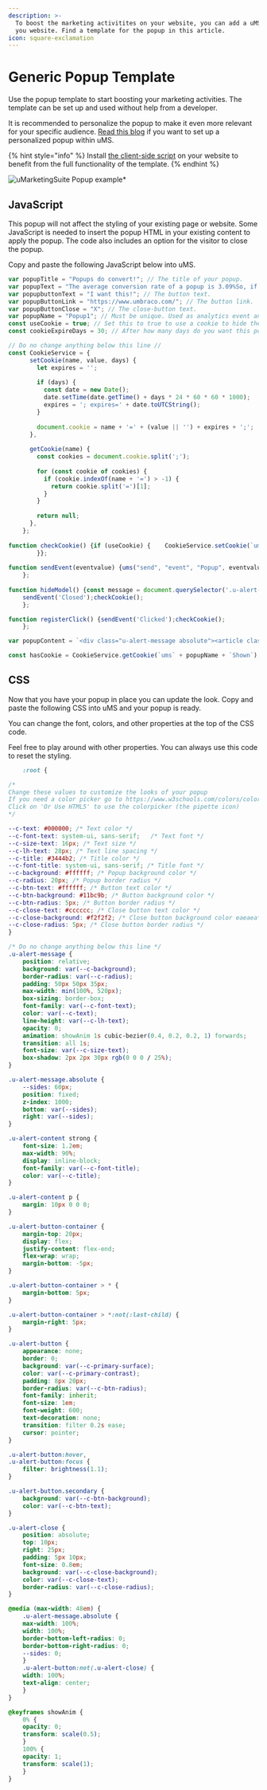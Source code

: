 ```yaml
---
description: >-
  To boost the marketing activitites on your website, you can add a uMS popup to
  you website. Find a template for the popup in this article.
icon: square-exclamation
---
```


# Generic Popup Template

Use the popup template to start boosting your marketing activities. The template can be set up and used without help from a developer.

It is recommended to personalize the popup to make it even more relevant for your specific audience. [Read this blog](https://www.umarketingsuite.com/blog/a-personalized-popup-in-5-minutes/) if you want to set up a personalized popup within uMS.

{% hint style="info" %}
Install [the client-side script](../../../../../analytics/clientside-events-and-additional-javascript-files/additional-measurements-with-our-ums-analytics-scripts/) on your website to benefit from the full functionality of the template.
{% endhint %}

![uMarketingSuite Popup example]()\*

## JavaScript

This popup will not affect the styling of your existing page or website. Some JavaScript is needed to insert the popup HTML in your existing content to apply the popup. The code also includes an option for the visitor to close the popup.

Copy and paste the following JavaScript below into uMS.

```javascript
var popupTitle = "Popups do convert!"; // The title of your popup.
var popupText = "The average conversion rate of a popup is 3.09%So, if you have 1000 visitors on a daily basis, each month 927 visitors will convert through this popup."; // The text of your popup.
var popupbuttonText = "I want this!"; // The button text.
var popupButtonLink = "https://www.umbraco.com/"; // The button link.
var popupButtonClose = "X"; // The close-button text.
var popupName = "Popup1"; // Must be unique. Used as analytics event and cookiename.
const useCookie = true; // Set this to true to use a cookie to hide the popup for visitors that closed the popup or clicked on the button.
const cookieExpireDays = 30; // After how many days do you want this popup to re-appear?

// Do no change anything below this line //
const CookieService = {
      setCookie(name, value, days) {
        let expires = '';
  
        if (days) {
          const date = new Date();
          date.setTime(date.getTime() + days * 24 * 60 * 60 * 1000);
          expires = '; expires=' + date.toUTCString();
        }
  
        document.cookie = name + '=' + (value || '') + expires + ';';
      },
  
      getCookie(name) {
        const cookies = document.cookie.split(';');
  
        for (const cookie of cookies) {
          if (cookie.indexOf(name + '=') > -1) {
            return cookie.split('=')[1];
          }
        }
  
        return null;
      },
    };
    
function checkCookie() {if (useCookie) {	CookieService.setCookie(`ums` + popupName + `Shown`,true,cookieExpireDays);
        }};
    
function sendEvent(eventvalue) {ums("send", "event", "Popup", eventvalue, popupName);
    };
    
function hideModel() {const message = document.querySelector('.u-alert-message');message.remove();
    sendEvent('Closed');checkCookie();
    };

function registerClick() {sendEvent('Clicked');checkCookie();
    };

var popupContent = `<div class="u-alert-message absolute"><article class="u-alert-content"><strong>` + popupTitle + `</strong><p>` + popupText + `</p><div class="u-alert-button-container"><a href="` + popupButtonLink + `" class="u-alert-button secondary" onclick="registerClick();">` + popupbuttonText + `</a></div></article><button id="js-close-alert" class="u-alert-close u-alert-button" onclick="hideModel();">` + popupButtonClose + `</button></div>`

const hasCookie = CookieService.getCookie(`ums` + popupName + `Shown`);if (!hasCookie) {	document.body.insertAdjacentHTML('beforeend', popupContent);};
```

## CSS

Now that you have your popup in place you can update the look. Copy and paste the following CSS into uMS and your popup is ready.

You can change the font, colors, and other properties at the top of the CSS code.

Feel free to play around with other properties. You can always use this code to reset the styling.

```css
    :root {

/* 
Change these values to customize the looks of your popup
If you need a color picker go to https://www.w3schools.com/colors/colors_picker.asp
Click on 'Or Use HTML5' to use the colorpicker (the pipette icon)
*/

--c-text: #000000; /* Text color */
--c-font-text: system-ui, sans-serif;	/* Text font */
--c-size-text: 16px; /* Text size */
--c-lh-text: 28px; /* Text line spacing */
--c-title: #3444b2; /* Title color */
--c-font-title: system-ui, sans-serif; /* Title font */
--c-background: #ffffff; /* Popup background color */
--c-radius: 20px; /* Popup border radius */
--c-btn-text: #ffffff; /* Button text color */
--c-btn-background: #11bc9b; /* Button background color */
--c-btn-radius: 5px; /* Button border radius */
--c-close-text: #cccccc; /* Close button text color */
--c-close-background: #f2f2f2; /* Close button background color eaeaea*/
--c-close-radius: 5px; /* Close button border radius */
}

/* Do no change anything below this line */
.u-alert-message {
    position: relative;
    background: var(--c-background);
    border-radius: var(--c-radius);
    padding: 50px 50px 35px;
    max-width: min(100%, 520px);
    box-sizing: border-box;
    font-family: var(--c-font-text);
    color: var(--c-text);
    line-height: var(--c-lh-text);
    opacity: 0;
    animation: showAnim 1s cubic-bezier(0.4, 0.2, 0.2, 1) forwards;
    transition: all 1s;
    font-size: var(--c-size-text);
    box-shadow: 2px 2px 30px rgb(0 0 0 / 25%);
}

.u-alert-message.absolute {
    --sides: 60px;
    position: fixed;
    z-index: 1000;
    bottom: var(--sides);
    right: var(--sides);
}

.u-alert-content strong {
    font-size: 1.2em;
    max-width: 90%;
    display: inline-block;
    font-family: var(--c-font-title);
    color: var(--c-title);
}

.u-alert-content p {
    margin: 10px 0 0 0;
}

.u-alert-button-container {
    margin-top: 20px;
    display: flex;
    justify-content: flex-end;
    flex-wrap: wrap;
    margin-bottom: -5px;
}

.u-alert-button-container > * {
    margin-bottom: 5px;
}

.u-alert-button-container > *:not(:last-child) {
    margin-right: 5px;
}

.u-alert-button {
    appearance: none;
    border: 0;
    background: var(--c-primary-surface);
    color: var(--c-primary-contrast);
    padding: 8px 20px;
    border-radius: var(--c-btn-radius);
    font-family: inherit;
    font-size: 1em;
    font-weight: 600;
    text-decoration: none;
    transition: filter 0.2s ease;
    cursor: pointer;
}

.u-alert-button:hover,
.u-alert-button:focus {
    filter: brightness(1.1);
}

.u-alert-button.secondary {
    background: var(--c-btn-background);
    color: var(--c-btn-text);
}

.u-alert-close {
    position: absolute;
    top: 10px;
    right: 25px;
    padding: 5px 10px;
    font-size: 0.8em;
    background: var(--c-close-background);
    color: var(--c-close-text);
    border-radius: var(--c-close-radius);
}

@media (max-width: 48em) {
    .u-alert-message.absolute {
    max-width: 100%;
    width: 100%;
    border-bottom-left-radius: 0;
    border-bottom-right-radius: 0;
    --sides: 0;
    }
    .u-alert-button:not(.u-alert-close) {
    width: 100%;
    text-align: center;
    }
}

@keyframes showAnim {
    0% {
    opacity: 0;
    transform: scale(0.5);
    }
    100% {
    opacity: 1;
    transform: scale(1);
    }
}
```

